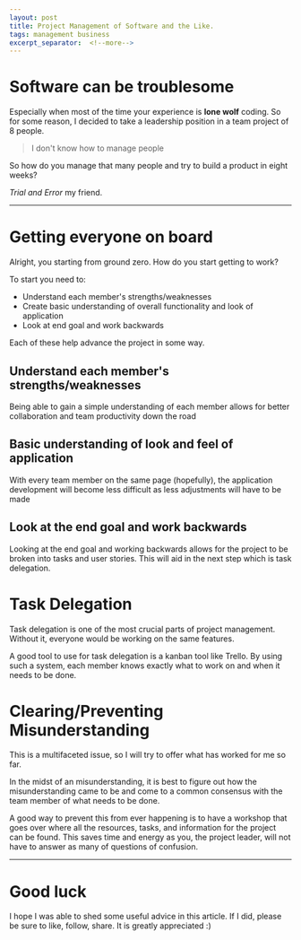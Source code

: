 ```yaml
---
layout: post
title: Project Management of Software and the Like.
tags: management business
excerpt_separator:  <!--more-->
---
```


# Software can be troublesome
Especially when most of the time your experience is **lone wolf** coding. So for some reason, I decided to take a leadership position in a team project of 8 people.

> I don't know how to manage people

So how do you manage that many people and try to build a product in eight weeks?

*Trial and Error* my friend.

---

# Getting everyone on board
Alright, you starting from ground zero. How do you start getting to work?

To start you need to:
* Understand each member's strengths/weaknesses
* Create basic understanding of overall functionality and look of application
* Look at end goal and work backwards

Each of these help advance the project in some way.

## Understand each member's strengths/weaknesses
Being able to gain a simple understanding of each member allows for better collaboration and team productivity down the road

## Basic understanding of look and feel of application
With every team member on the same page (hopefully), the application development will become less difficult as less adjustments will have to be made

## Look at the end goal and work backwards
Looking at the end goal and working backwards allows for the project to be broken into tasks and user stories. This will aid in the next step which is task delegation.

# Task Delegation
Task delegation is one of the most crucial parts of project management. Without it, everyone would be working on the same features.

A good tool to use for task delegation is a kanban tool like Trello. By using such a system, each member knows exactly what to work on and when it needs to be done.

# Clearing/Preventing Misunderstanding
This is a multifaceted issue, so I will try to offer what has worked for me so far.

In the midst of an misunderstanding, it is best to figure out how the misunderstanding came to be and come to a common consensus with the team member of what needs to be done.

A good way to prevent this from ever happening is to have a workshop that goes over where all the resources, tasks, and information for the project can be found. This saves time and energy as you, the project leader, will not have to answer as many of questions of confusion.

---

# Good luck

I hope I was able to shed some useful advice in this article. If I did, please be sure to like, follow, share. It is greatly appreciated :)
